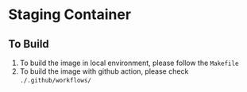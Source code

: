 # Staging Container


## To Build 

1. To build the image in local environment, please follow the `Makefile`
2. To build the image with github action, please check `./.github/workflows/`